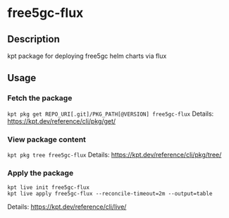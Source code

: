 # free5gc-flux

## Description
kpt package for deploying free5gc helm charts via flux

## Usage

### Fetch the package
`kpt pkg get REPO_URI[.git]/PKG_PATH[@VERSION] free5gc-flux`
Details: https://kpt.dev/reference/cli/pkg/get/

### View package content
`kpt pkg tree free5gc-flux`
Details: https://kpt.dev/reference/cli/pkg/tree/

### Apply the package
```
kpt live init free5gc-flux
kpt live apply free5gc-flux --reconcile-timeout=2m --output=table
```
Details: https://kpt.dev/reference/cli/live/
